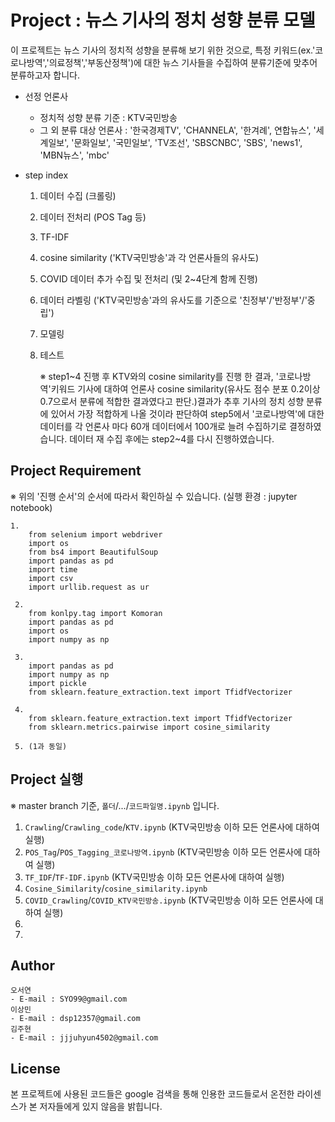 # Project : 뉴스 기사의 정치 성향 분류 모델

이 프로젝트는 뉴스 기사의 정치적 성향을 분류해 보기 위한 것으로, 특정 키워드(ex.'코로나방역','의료정책','부동산정책')에 대한 뉴스 기사들을 수집하여 분류기준에 맞추어 분류하고자 합니다.

* 선정 언론사
    * 정치적 성향 분류 기준 : KTV국민방송 
    * 그 외 분류 대상 언론사 :  '한국경제TV', 'CHANNELA', '한겨례', 연합뉴스', '세계일보', '문화일보', '국민일보', 'TV조선', 'SBSCNBC', 'SBS', 'news1', 'MBN뉴스', 'mbc'

* step index
  1. 데이터 수집 (크롤링)
  2. 데이터 전처리 (POS Tag 등)
  3. TF-IDF
  4. cosine similarity ('KTV국민방송'과 각 언론사들의 유사도)
  5. COVID 데이터 추가 수집 및 전처리 (및 2~4단계 함께 진행)
  6. 데이터 라벨링 ('KTV국민방송'과의 유사도를 기준으로 '친정부'/'반정부'/'중립')
  7. 모델링
  8. 테스트

      ※ step1~4 진행 후 KTV와의 cosine similarity를 진행 한 결과, '코로나방역'키워드 기사에 대하여 언론사 cosine similarity(유사도 점수 분포 0.2이상 0.7으로서 분류에 적합한 결과였다고 판단.)결과가 추후 기사의 정치 성향 분류에 있어서 가장 적합하게 나올 것이라 판단하여 step5에서 '코로나방역'에 대한 데이터를 각 언론사 마다 60개 데이터에서 100개로 늘려 수집하기로 결정하였습니다. 데이터 재 수집 후에는 step2~4를 다시 진행하였습니다.

  


## Project Requirement 
※ 위의 '진행 순서'의 순서에 따라서 확인하실 수 있습니다.
(실행 환경 :  jupyter notebook)

    1.  
        from selenium import webdriver
        import os
        from bs4 import BeautifulSoup
        import pandas as pd
        import time
        import csv
        import urllib.request as ur

     2.  
        from konlpy.tag import Komoran
        import pandas as pd
        import os
        import numpy as np

     3. 
        import pandas as pd
        import numpy as np
        import pickle
        from sklearn.feature_extraction.text import TfidfVectorizer

     4. 
        from sklearn.feature_extraction.text import TfidfVectorizer
        from sklearn.metrics.pairwise import cosine_similarity

     5. (1과 동일)   
   
## Project 실행 
※ master branch 기준, `폴더`/.../`코드파일명.ipynb` 입니다.
  1. `Crawling`/`Crawling_code`/`KTV.ipynb` (KTV국민방송 이하 모든 언론사에 대하여 실행)
  2. `POS_Tag`/`POS_Tagging_코로나방역.ipynb` (KTV국민방송 이하 모든 언론사에 대하여 실행)
  3. `TF_IDF`/`TF-IDF.ipynb` (KTV국민방송 이하 모든 언론사에 대하여 실행)
  4. `Cosine_Similarity`/`cosine_similarity.ipynb` 
  5. `COVID_Crawling`/`COVID_KTV국민방송.ipynb` (KTV국민방송 이하 모든 언론사에 대하여 실행)
  6.
  7.

## Author
    오서연 
    - E-mail : SYO99@gmail.com
    이상민
    - E-mail : dsp12357@gmail.com
    김주현  
    - E-mail : jjjuhyun4502@gmail.com

## License
 본 프로젝트에 사용된 코드들은 google 검색을 통해 인용한 코드들로서 온전한 라이센스가 본 저자들에게 있지 않음을 밝힙니다.
